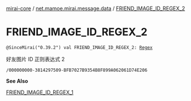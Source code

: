 [mirai-core](../index.md) / [net.mamoe.mirai.message.data](index.md) / [FRIEND_IMAGE_ID_REGEX_2](./-f-r-i-e-n-d_-i-m-a-g-e_-i-d_-r-e-g-e-x_2.md)

# FRIEND_IMAGE_ID_REGEX_2

`@SinceMirai("0.39.2") val FRIEND_IMAGE_ID_REGEX_2: `[`Regex`](https://kotlinlang.org/api/latest/jvm/stdlib/kotlin.text/-regex/index.html)

好友图片 ID 正则表达式 2

`/000000000-3814297509-BFB7027B9354B8F899A062061D74E206`

**See Also**

[FRIEND_IMAGE_ID_REGEX_1](-f-r-i-e-n-d_-i-m-a-g-e_-i-d_-r-e-g-e-x_1.md)

